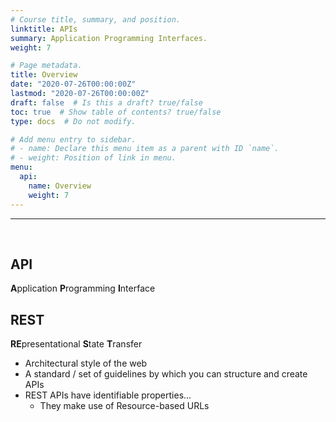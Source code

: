 ```yaml
---
# Course title, summary, and position.
linktitle: APIs 
summary: Application Programming Interfaces.
weight: 7

# Page metadata.
title: Overview
date: "2020-07-26T00:00:00Z"
lastmod: "2020-07-26T00:00:00Z"
draft: false  # Is this a draft? true/false
toc: true  # Show table of contents? true/false
type: docs  # Do not modify.

# Add menu entry to sidebar.
# - name: Declare this menu item as a parent with ID `name`.
# - weight: Position of link in menu.
menu:
  api:
    name: Overview
    weight: 7
---
```


---
<br>

## API
**A**pplication **P**rogramming **I**nterface

## REST
**RE**presentational **S**tate **T**ransfer

* Architectural style of the web
* A standard / set of guidelines by which you can structure and create APIs
* REST APIs have identifiable properties...
  * They make use of Resource-based URLs
  
